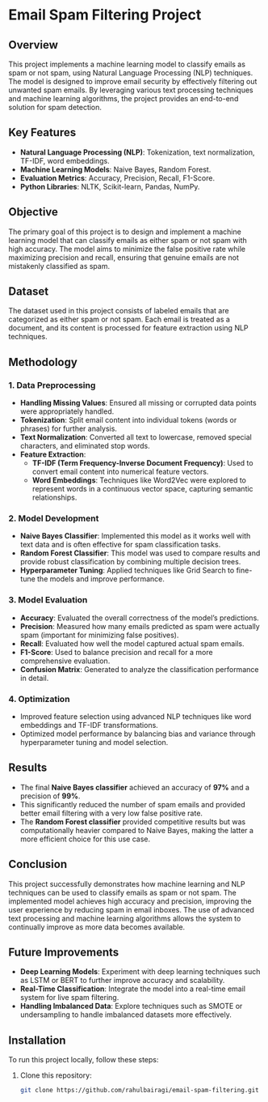 # Email Spam Filtering Project

## Overview
This project implements a machine learning model to classify emails as spam or not spam, using Natural Language Processing (NLP) techniques. The model is designed to improve email security by effectively filtering out unwanted spam emails. By leveraging various text processing techniques and machine learning algorithms, the project provides an end-to-end solution for spam detection.

## Key Features
- **Natural Language Processing (NLP)**: Tokenization, text normalization, TF-IDF, word embeddings.
- **Machine Learning Models**: Naive Bayes, Random Forest.
- **Evaluation Metrics**: Accuracy, Precision, Recall, F1-Score.
- **Python Libraries**: NLTK, Scikit-learn, Pandas, NumPy.

## Objective
The primary goal of this project is to design and implement a machine learning model that can classify emails as either spam or not spam with high accuracy. The model aims to minimize the false positive rate while maximizing precision and recall, ensuring that genuine emails are not mistakenly classified as spam.

## Dataset
The dataset used in this project consists of labeled emails that are categorized as either spam or not spam. Each email is treated as a document, and its content is processed for feature extraction using NLP techniques.

## Methodology

### 1. **Data Preprocessing**
- **Handling Missing Values**: Ensured all missing or corrupted data points were appropriately handled.
- **Tokenization**: Split email content into individual tokens (words or phrases) for further analysis.
- **Text Normalization**: Converted all text to lowercase, removed special characters, and eliminated stop words.
- **Feature Extraction**:
  - **TF-IDF (Term Frequency-Inverse Document Frequency)**: Used to convert email content into numerical feature vectors.
  - **Word Embeddings**: Techniques like Word2Vec were explored to represent words in a continuous vector space, capturing semantic relationships.

### 2. **Model Development**
- **Naive Bayes Classifier**: Implemented this model as it works well with text data and is often effective for spam classification tasks.
- **Random Forest Classifier**: This model was used to compare results and provide robust classification by combining multiple decision trees.
- **Hyperparameter Tuning**: Applied techniques like Grid Search to fine-tune the models and improve performance.

### 3. **Model Evaluation**
- **Accuracy**: Evaluated the overall correctness of the model’s predictions.
- **Precision**: Measured how many emails predicted as spam were actually spam (important for minimizing false positives).
- **Recall**: Evaluated how well the model captured actual spam emails.
- **F1-Score**: Used to balance precision and recall for a more comprehensive evaluation.
- **Confusion Matrix**: Generated to analyze the classification performance in detail.

### 4. **Optimization**
- Improved feature selection using advanced NLP techniques like word embeddings and TF-IDF transformations.
- Optimized model performance by balancing bias and variance through hyperparameter tuning and model selection.

## Results
- The final **Naive Bayes classifier** achieved an accuracy of **97%** and a precision of **99%**.  
- This significantly reduced the number of spam emails and provided better email filtering with a very low false positive rate.
- The **Random Forest classifier** provided competitive results but was computationally heavier compared to Naive Bayes, making the latter a more efficient choice for this use case.

## Conclusion
This project successfully demonstrates how machine learning and NLP techniques can be used to classify emails as spam or not spam. The implemented model achieves high accuracy and precision, improving the user experience by reducing spam in email inboxes. The use of advanced text processing and machine learning algorithms allows the system to continually improve as more data becomes available.

## Future Improvements
- **Deep Learning Models**: Experiment with deep learning techniques such as LSTM or BERT to further improve accuracy and scalability.
- **Real-Time Classification**: Integrate the model into a real-time email system for live spam filtering.
- **Handling Imbalanced Data**: Explore techniques such as SMOTE or undersampling to handle imbalanced datasets more effectively.

## Installation

To run this project locally, follow these steps:

1. Clone this repository:
   ```bash
   git clone https://github.com/rahulbairagi/email-spam-filtering.git
